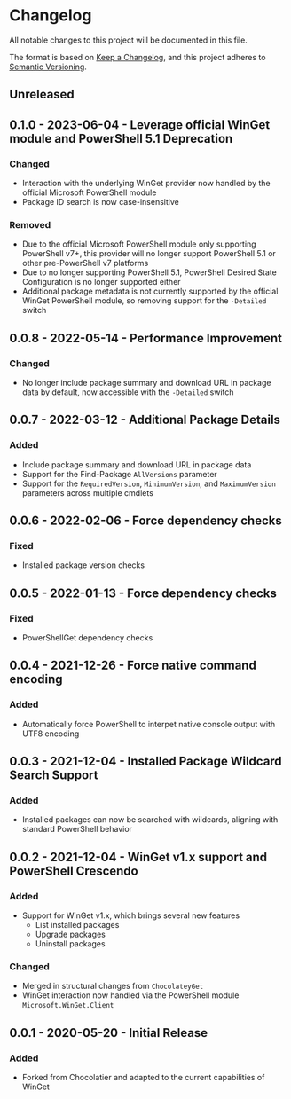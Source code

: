 # Changelog
All notable changes to this project will be documented in this file.

The format is based on [Keep a Changelog](https://keepachangelog.com/en/1.0.0/), and this project adheres to [Semantic Versioning](https://semver.org/spec/v2.0.0.html).

## Unreleased

## 0.1.0 - 2023-06-04 - Leverage official WinGet module and PowerShell 5.1 Deprecation
### Changed
* Interaction with the underlying WinGet provider now handled by the official Microsoft PowerShell module
* Package ID search is now case-insensitive
### Removed
* Due to the official Microsoft PowerShell module only supporting PowerShell v7+, this provider will no longer support PowerShell 5.1 or other pre-PowerShell v7 platforms
* Due to no longer supporting PowerShell 5.1, PowerShell Desired State Configuration is no longer supported either
* Additional package metadata is not currently supported by the official WinGet PowerShell module, so removing support for the `-Detailed` switch

## 0.0.8 - 2022-05-14 - Performance Improvement
### Changed
* No longer include package summary and download URL in package data by default, now accessible with the `-Detailed` switch

## 0.0.7 - 2022-03-12 - Additional Package Details
### Added
* Include package summary and download URL in package data
* Support for the Find-Package `AllVersions` parameter
* Support for the `RequiredVersion`, `MinimumVersion`, and `MaximumVersion` parameters across multiple cmdlets

## 0.0.6 - 2022-02-06 - Force dependency checks
### Fixed
* Installed package version checks

## 0.0.5 - 2022-01-13 - Force dependency checks
### Fixed
* PowerShellGet dependency checks

## 0.0.4 - 2021-12-26 - Force native command encoding
### Added
* Automatically force PowerShell to interpet native console output with UTF8 encoding

## 0.0.3 - 2021-12-04 - Installed Package Wildcard Search Support
### Added
* Installed packages can now be searched with wildcards, aligning with standard PowerShell behavior

## 0.0.2 - 2021-12-04 - WinGet v1.x support and PowerShell Crescendo
### Added
* Support for WinGet v1.x, which brings several new features
    * List installed packages
    * Upgrade packages
    * Uninstall packages

### Changed
* Merged in structural changes from `ChocolateyGet`
* WinGet interaction now handled via the PowerShell module `Microsoft.WinGet.Client`

## 0.0.1 - 2020-05-20 - Initial Release
### Added
* Forked from Chocolatier and adapted to the current capabilities of WinGet
